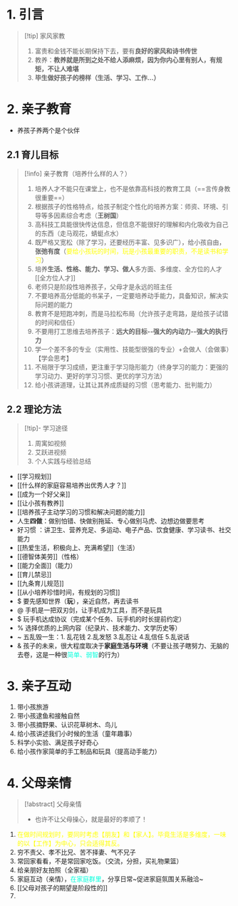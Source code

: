 # 1. 引言 
> [!tip] 家风家教
> 1. 富贵和金钱不能长期保持下去，要有**良好的家风和诗书传世**
> 2. 教养：**教养就是所到之处不给人添麻烦，因为你内心里有别人，有规矩，不让人难堪**
> 3. **毕生做好孩子的榜样（生活、学习、工作...）**

# 2. 亲子教育
- 养孩子养两个是个伙伴
## 2.1 育儿目标 
> [!info] 亲子教育（培养什么样的人？）
> 1. 培养人才不能只在课堂上，也不是依靠高科技的教育工具（==言传身教很重要==）
> 2. 根据孩子的性格特点，给孩子制定个性化的培养方案：师资、环境、引导等多因素综合考虑（**王树国**）
> 3. 高科技工具能很快传达信息，但信息不能很好的理解和内化吸收为自己的东西（走马观花，蜻蜓点水）
> 4. 既严格又宽松（除了学习，还要经历丰富、见多识广），给小孩自由，**张弛有度**（<font color="#ffff00">要给小孩玩的时间，玩是小孩最重要的职责，不是读书和学习</font>）
> 5. 培养**生活、性格、能力、学习、做人**多方面、多维度、全方位的人才[[全方位人才]]
> 6. 老师只是阶段性培养孩子，父母才是永远的班主任
> 7. 不要培养高分低能的书呆子，一定要培养动手能力，具备知识，解决实际问题的能力
> 8. 教育不是短跑冲刺，而是马拉松布局（允许孩子走弯路，是给孩子试错的时间和信任）
> 9. 不要用打工思维去培养孩子：**远大的目标--强大的内动力--强大的执行力**
> 10. 学一个差不多的专业（实用性、技能型很强的专业）+会做人（会做事）【学会思考】
> 11. 不局限于学习成绩，更注重于学习隐形能力（终身学习的能力：更强的学习动力、更好的学习习惯、更优的学习方法）
> 12. 给小孩讲道理，让其让其养成质疑的习惯（思考能力、批判能力）

## 2.2 理论方法 
> [!tip]- 学习途径 
> 1. 周寓如视频
> 2. 艾跃进视频
> 3. 个人实践与经验总结
- [[学习规划]]
- [[什么样的家庭容易培养出优秀人才？]]
- [[成为一个好父亲]]
- [[让小孩有教养]]
- [[培养孩子主动学习的习惯和解决问题的能力]]
- 人生**四做**：做别怕错、快做别拖延、专心做别马虎、边想边做要思考
- 好习惯 ：讲卫生、营养充足、多运动、电子产品、饮食健康、学习读书、社交能力
- [[热爱生活，积极向上、充满希望]]（生活）
- [[德智体美劳]]（性格）
- [[能力全面]]（能力）
- [[育儿禁忌]]
- [[九条育儿规范]]
- [[从小培养珍惜时间，有规划的习惯]] 
- $ 要先感知世界（**玩**），亲近自然，再去读书
- @ 手机是一把双刃剑，让手机成为工具，而不是玩具
- $ 玩手机达成协议（完成某个任务、玩手机的时长提前约定）
- % 选择优质的上网内容（纪录片、技术能力、文学历史等）
- ~ 五乱毁一生：1. 乱花钱  2.乱发怒  3.乱忍让  4.乱信任  5.乱说话
- & 孩子的未来，很大程度取决于**家庭生活与环境**（不要让孩子瞎努力、无脑的去卷，这是一种很<font color="#00ffdc">简单、弱智</font>的行为）

# 3. 亲子互动 
1. 带小孩旅游
2. 带小孩逮鱼和接触自然
3. 带小孩摘野果、认识花草树木、鸟儿
4. 给小孩讲述我们小时候的生活（童年趣事）
5. 科学小实验、满足孩子好奇心
6. 给小孩作家简单的手工制品和玩具（提高动手能力）

# 4. 父母亲情
> [!abstract] 父母亲情 
> - 也许不让父母操心，就是最好的孝顺了！


1. <font color="#ffff00">在做时间规划时，要同时考虑【朋友】和【家人】。毕竟生活是多维度，一味的以【工作】为中心，只会适得其反。</font>
2. 穷不责父、孝不比兄、苦不择妻、气不兄子
3. 常回家看看，不是常回家吃饭。（交流，分担，买礼物果篮）
4. 给亲朋好友拍照（全家福）
5. 家庭互动（亲情），<font color="#00ffdc">在家庭群里</font>，分享日常~促进家庭氛围关系融洽~ 
6. [[父母对孩子的期望是阶段性的]]
7. 